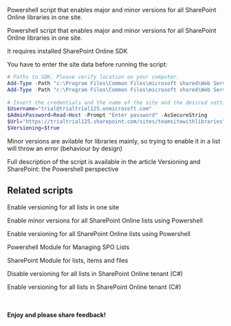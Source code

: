 Powershell script that enables major and minor versions for all SharePoint Online libraries in one site.

Powershell script that enables major and minor versions for all SharePoint Online libraries in one site.

 

 

It requires installed  SharePoint Online SDK 

You have to enter the site data before running the script:

```PowerShell
# Paths to SDK. Please verify location on your computer. 
Add-Type -Path "c:\Program Files\Common Files\microsoft shared\Web Server Extensions\15\ISAPI\Microsoft.SharePoint.Client.dll"  
Add-Type -Path "c:\Program Files\Common Files\microsoft shared\Web Server Extensions\15\ISAPI\Microsoft.SharePoint.Client.Runtime.dll"  
 
# Insert the credentials and the name of the site and the desired setting: $true or $false 
$Username="trial@trialtrial125.onmicrosoft.com" 
$AdminPassword=Read-Host -Prompt "Enter password" -AsSecureString 
$Url="https://trialtrial125.sharepoint.com/sites/teamsitewithlibraries" 
$Versioning=$true
``` 
Minor versions are avilable for libraries mainly, so trying to enable it in a list will throw an error (behaviour by design)


 

 

Full description of the script is available in the article  Versioning and SharePoint: the Powershell perspective

 

 

## Related scripts
 

Enable versioning for all lists in one site

Enable minor versions for all SharePoint Online lists using Powershell

Enable versioning for all SharePoint Online lists using Powershell

Powershell Module for Managing SPO Lists

SharePoint Module for lists, items and files

Disable versioning for all lists in SharePoint Online tenant (C#)

Enable versioning for all lists in SharePoint Online tenant (C#)




 <br/><br/>
<b>Enjoy and please share feedback!</b>